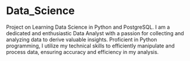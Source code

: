 # Data_Science
Project on Learning Data Science in Python and PostgreSQL.
I am a dedicated and enthusiastic Data Analyst with a passion for collecting and analyzing data to derive valuable insights. Proficient in Python programming, I utilize my technical skills to efficiently manipulate and process data, ensuring accuracy and efficiency in my analysis.
